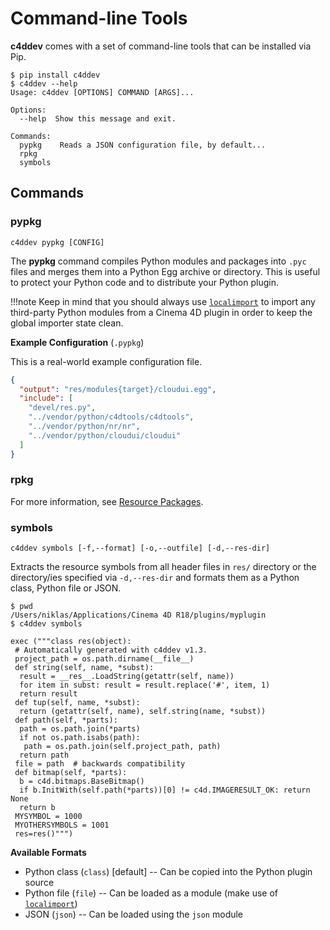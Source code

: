 # Command-line Tools

**c4ddev** comes with a set of command-line tools that can be installed via Pip.

```
$ pip install c4ddev
$ c4ddev --help
Usage: c4ddev [OPTIONS] COMMAND [ARGS]...

Options:
  --help  Show this message and exit.

Commands:
  pypkg    Reads a JSON configuration file, by default...
  rpkg
  symbols
```

## Commands

### pypkg

    c4ddev pypkg [CONFIG]

The **pypkg** command compiles Python modules and packages into `.pyc` files
and merges them into a Python Egg archive or directory. This is useful to
protect your Python code and to distribute your Python plugin.

!!!note
    Keep in mind that you should always use [`localimport`](localimport)
    to import any third-party Python modules from a Cinema 4D plugin in
    order to keep the global importer state clean.

__Example Configuration__ (`.pypkg`)

This is a real-world example configuration file.

```json
{
  "output": "res/modules{target}/cloudui.egg",
  "include": [
    "devel/res.py",
    "../vendor/python/c4dtools/c4dtools",
    "../vendor/python/nr/nr",
    "../vendor/python/cloudui/cloudui"
  ]
}
```

### rpkg

For more information, see [Resource Packages](rpkg).


### symbols

    c4ddev symbols [-f,--format] [-o,--outfile] [-d,--res-dir]

Extracts the resource symbols from all header files in `res/` directory or the
directory/ies specified via `-d,--res-dir` and formats them as a Python class,
Python file or JSON.

```
$ pwd
/Users/niklas/Applications/Cinema 4D R18/plugins/myplugin
$ c4ddev symbols

exec ("""class res(object):
 # Automatically generated with c4ddev v1.3.
 project_path = os.path.dirname(__file__)
 def string(self, name, *subst):
  result = __res__.LoadString(getattr(self, name))
  for item in subst: result = result.replace('#', item, 1)
  return result
 def tup(self, name, *subst):
  return (getattr(self, name), self.string(name, *subst))
 def path(self, *parts):
  path = os.path.join(*parts)
  if not os.path.isabs(path):
   path = os.path.join(self.project_path, path)
  return path
 file = path  # backwards compatibility
 def bitmap(self, *parts):
  b = c4d.bitmaps.BaseBitmap()
  if b.InitWith(self.path(*parts))[0] != c4d.IMAGERESULT_OK: return None
  return b
 MYSYMBOL = 1000
 MYOTHERSYMBOLS = 1001
 res=res()""")
```

__Available Formats__

  - Python class (`class`) [default] -- Can be copied into the Python plugin source
  - Python file (`file`)  -- Can be loaded as a module (make use of [`localimport`](localimport))
  - JSON (`json`) -- Can be loaded using the `json` module
